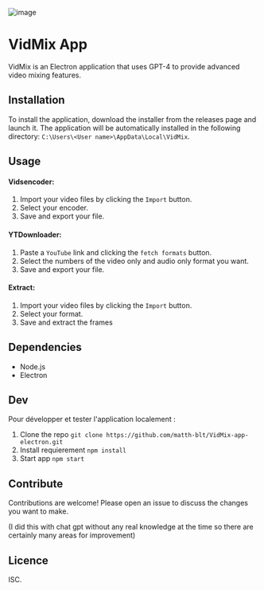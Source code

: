 ![image](https://github.com/user-attachments/assets/db444318-d92c-408d-8e99-efd2a3f07996)


# VidMix App

VidMix is ​​an Electron application that uses GPT-4 to provide advanced video mixing features.

## Installation

To install the application, download the installer from the releases page and launch it. The application will be automatically installed in the following directory: `C:\Users\<User name>\AppData\Local\VidMix`.

## Usage
#### Vidsencoder:
1. Import your video files by clicking the `Import` button.
2. Select your encoder.
3. Save and export your file.
   
#### YTDownloader:
1. Paste a `YouTube` link and clicking the `fetch formats` button.
2. Select the numbers of the video only and audio only format you want.
3. Save and export your file.
   
#### Extract:
1. Import your video files by clicking the `Import` button.
2. Select your format.
3. Save and extract the frames

## Dependencies

- Node.js
- Electron

## Dev

Pour développer et tester l'application localement :

1. Clone the repo `git clone https://github.com/matth-blt/VidMix-app-electron.git`
2. Install requierement `npm install`
3. Start app `npm start`

## Contribute

Contributions are welcome! Please open an issue to discuss the changes you want to make.

(I did this with chat gpt without any real knowledge at the time so there are certainly many areas for improvement)

## Licence

ISC.
